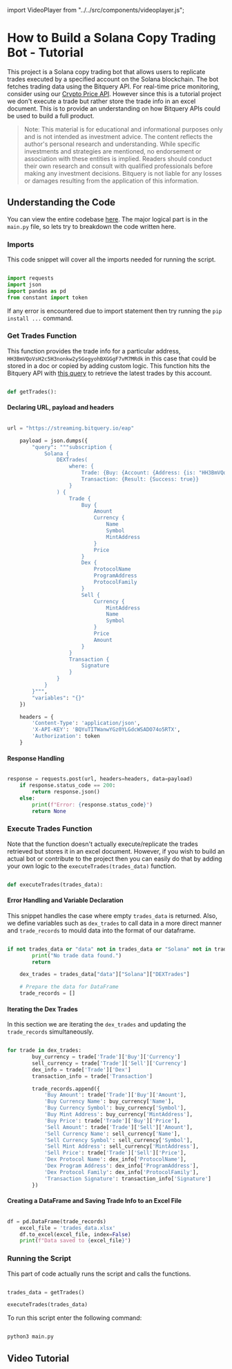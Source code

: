 import VideoPlayer from "../../src/components/videoplayer.js";

# How to Build a Solana Copy Trading Bot - Tutorial

This project is a Solana copy trading bot that allows users to replicate trades executed by a specified account on the Solana blockchain. The bot fetches trading data using the Bitquery API. For real-time price monitoring, consider using our [Crypto Price API](https://docs.bitquery.io/docs/trading/crypto-price-api/introduction/). However since this is a tutorial project we don't execute a trade but rather store the trade info in an excel document. This is to provide an understanding on how Bitquery APIs could be used to build a full product.

> Note: This material is for educational and informational purposes only and is not intended as investment advice. The content reflects the author's personal research and understanding. While specific investments and strategies are mentioned, no endorsement or association with these entities is implied. Readers should conduct their own research and consult with qualified professionals before making any investment decisions. Bitquery is not liable for any losses or damages resulting from the application of this information.

## Understanding the Code

You can view the entire codebase [here](https://github.com/Kshitij0O7/copy-trading-bot/tree/main). The major logical part is in the `main.py` file, so lets try to breakdown the code written here.

### Imports

This code snippet will cover all the imports needed for running the script.

```python

import requests
import json
import pandas as pd
from constant import token

```

If any error is encountered due to import statement then try running the `pip install ...` command.

### Get Trades Function

This function provides the trade info for a particular address, `HH3BmVQoVsH2c5H3nonkw2ySGogyohBXGGgF7vM7MRdk` in this case that could be stored in a doc or copied by adding custom logic. This function hits the Bitquery API with [this query](https://ide.bitquery.io/Get-Trade-Activities_1) to retrieve the latest trades by this account.

```python

def getTrades():

```

#### Declaring URL, payload and headers

```python

url = "https://streaming.bitquery.io/eap"

    payload = json.dumps({
        "query": """subscription {
            Solana {
                DEXTrades(
                    where: {
                        Trade: {Buy: {Account: {Address: {is: "HH3BmVQoVsH2c5H3nonkw2ySGogyohBXGGgF7vM7MRdk"}}}},
                        Transaction: {Result: {Success: true}}
                    }
                ) {
                    Trade {
                        Buy {
                            Amount
                            Currency {
                                Name
                                Symbol
                                MintAddress
                            }
                            Price
                        }
                        Dex {
                            ProtocolName
                            ProgramAddress
                            ProtocolFamily
                        }
                        Sell {
                            Currency {
                                MintAddress
                                Name
                                Symbol
                            }
                            Price
                            Amount
                        }
                    }
                    Transaction {
                        Signature
                    }
                }
            }
        }""",
        "variables": "{}"
    })

    headers = {
        'Content-Type': 'application/json',
        'X-API-KEY': 'BQYuTITWanwYGz0YLGdcWSADO74o5RTX',
        'Authorization': token
    }


```

#### Response Handling

```python

response = requests.post(url, headers=headers, data=payload)
    if response.status_code == 200:
        return response.json()
    else:
        print(f"Error: {response.status_code}")
        return None

```

### Execute Trades Function

Note that the function doesn't actually execute/replicate the trades retrieved but stores it in an excel document. However, if you wish to build an actual bot or contribute to the project then you can easily do that by adding your own logic to the `executeTrades(trades_data)` function.

```python

def executeTrades(trades_data):

```

#### Error Handling and Variable Declaration

This snippet handles the case where empty `trades_data` is returned. Also, we define variables such as `dex_trades` to call data in a more direct manner and `trade_records` to mould data into the format of our dataframe.

```python

if not trades_data or "data" not in trades_data or "Solana" not in trades_data["data"]:
        print("No trade data found.")
        return

    dex_trades = trades_data["data"]["Solana"]["DEXTrades"]

    # Prepare the data for DataFrame
    trade_records = []

```

#### Iterating the Dex Trades

In this section we are iterating the `dex_trades` and updating the `trade_records` simultaneously.

```python

for trade in dex_trades:
        buy_currency = trade['Trade']['Buy']['Currency']
        sell_currency = trade['Trade']['Sell']['Currency']
        dex_info = trade['Trade']['Dex']
        transaction_info = trade['Transaction']

        trade_records.append({
            'Buy Amount': trade['Trade']['Buy']['Amount'],
            'Buy Currency Name': buy_currency['Name'],
            'Buy Currency Symbol': buy_currency['Symbol'],
            'Buy Mint Address': buy_currency['MintAddress'],
            'Buy Price': trade['Trade']['Buy']['Price'],
            'Sell Amount': trade['Trade']['Sell']['Amount'],
            'Sell Currency Name': sell_currency['Name'],
            'Sell Currency Symbol': sell_currency['Symbol'],
            'Sell Mint Address': sell_currency['MintAddress'],
            'Sell Price': trade['Trade']['Sell']['Price'],
            'Dex Protocol Name': dex_info['ProtocolName'],
            'Dex Program Address': dex_info['ProgramAddress'],
            'Dex Protocol Family': dex_info['ProtocolFamily'],
            'Transaction Signature': transaction_info['Signature']
        })

```

#### Creating a DataFrame and Saving Trade Info to an Excel File

```python

df = pd.DataFrame(trade_records)
    excel_file = 'trades_data.xlsx'
    df.to_excel(excel_file, index=False)
    print(f"Data saved to {excel_file}")

```

### Running the Script

This part of code actually runs the script and calls the functions.

```python

trades_data = getTrades()

executeTrades(trades_data)

```

To run this script enter the following command:

```bash

python3 main.py

```

## Video Tutorial

<VideoPlayer url="https://www.youtube.com/watch?v=TEuwTkRpkYI" />
